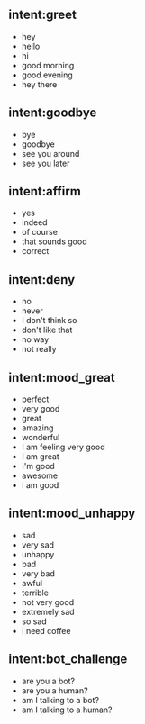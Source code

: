 ## intent:greet
- hey
- hello
- hi
- good morning
- good evening
- hey there

## intent:goodbye
- bye
- goodbye
- see you around
- see you later

## intent:affirm
- yes
- indeed
- of course
- that sounds good
- correct

## intent:deny
- no
- never
- I don't think so
- don't like that
- no way
- not really

## intent:mood_great
- perfect
- very good
- great
- amazing
- wonderful
- I am feeling very good
- I am great
- I'm good
- awesome
- i am good

## intent:mood_unhappy
- sad
- very sad
- unhappy
- bad
- very bad
- awful
- terrible
- not very good
- extremely sad
- so sad
- i need coffee

## intent:bot_challenge
- are you a bot?
- are you a human?
- am I talking to a bot?
- am I talking to a human?
